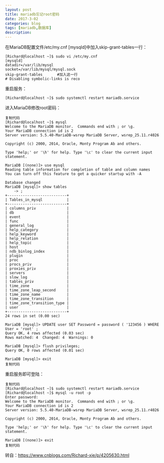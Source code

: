 ```yaml
---
layout: post
title: mariadb忘记root密码
date: 2017-3-02
categories: blog
tags: [mariadb,数据库]
description: 
---
```


在MariaDB配置文件/etc/my.cnf  [mysqld]中加入skip-grant-tables一行：

	[Richard@localhost ~]$ sudo vi /etc/my.cnf
	[mysqld]
	datadir=/var/lib/mysql
	socket=/var/lib/mysql/mysql.sock
	skip-grant-tables　　　　#加入这一行
	# Disabling symbolic-links is reco
重启服务：

	[Richard@localhost ~]$ sudo systemctl restart mariadb.service
进入MariaDB修改root密码：

	复制代码
	[Richard@localhost ~]$ mysql
	Welcome to the MariaDB monitor.  Commands end with ; or \g.
	Your MariaDB connection id is 2
	Server version: 5.5.40-MariaDB-wsrep MariaDB Server, wsrep_25.11.r4026

	Copyright (c) 2000, 2014, Oracle, Monty Program Ab and others.

	Type 'help;' or '\h' for help. Type '\c' to clear the current input statement.

	MariaDB [(none)]> use mysql
	Reading table information for completion of table and column names
	You can turn off this feature to get a quicker startup with -A

	Database changed
	MariaDB [mysql]> show tables
	    -> ;
	+---------------------------+
	| Tables_in_mysql           |
	+---------------------------+
	| columns_priv              |
	| db                        |
	| event                     |
	| func                      |
	| general_log               |
	| help_category             |
	| help_keyword              |
	| help_relation             |
	| help_topic                |
	| host                      |
	| ndb_binlog_index          |
	| plugin                    |
	| proc                      |
	| procs_priv                |
	| proxies_priv              |
	| servers                   |
	| slow_log                  |
	| tables_priv               |
	| time_zone                 |
	| time_zone_leap_second     |
	| time_zone_name            |
	| time_zone_transition      |
	| time_zone_transition_type |
	| user                      |
	+---------------------------+
	24 rows in set (0.00 sec)

	MariaDB [mysql]> UPDATE user SET Password = password ( '123456 ) WHERE User = 'root' ; 
	Query OK, 4 rows affected (0.03 sec)
	Rows matched: 4  Changed: 4  Warnings: 0

	MariaDB [mysql]> flush privileges;
	Query OK, 0 rows affected (0.01 sec)

	MariaDB [mysql]> exit
	复制代码
重启服务即可登陆：

	复制代码
	[Richard@localhost ~]$ sudo systemctl restart mariadb.service
	[Richard@localhost ~]$ mysql -u root -p
	Enter password: 
	Welcome to the MariaDB monitor.  Commands end with ; or \g.
	Your MariaDB connection id is 2
	Server version: 5.5.40-MariaDB-wsrep MariaDB Server, wsrep_25.11.r4026

	Copyright (c) 2000, 2014, Oracle, Monty Program Ab and others.

	Type 'help;' or '\h' for help. Type '\c' to clear the current input statement.

	MariaDB [(none)]> exit
	复制代码



转自：https://www.cnblogs.com/Richard-xie/p/4205630.html








